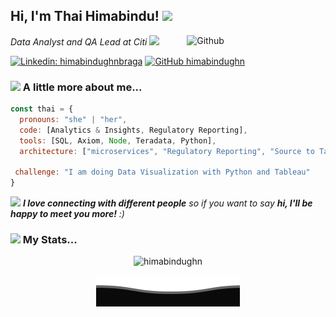 <h2> Hi, I'm Thai Himabindu! <img src="https://media.giphy.com/media/mGcNjsfWAjY5AEZNw6/giphy.gif" width="50"></h2>
<!-- <img align='right' src="https://media.giphy.com/media/ieyl9zmCjO4b4t6qoY/giphy.gif" width="230"> -->
<img width="44%" align="right" alt="Github" src="https://media.giphy.com/media/jIgXf4hgbHCeKiXpvt/giphy.gif" />
<p><em>Data Analyst and QA Lead at Citi <img src="https://media.giphy.com/media/fYSnHlufseco8Fh93Z/giphy.gif" width="30">
</em></p>

[![Linkedin: himabindughnbraga](https://img.shields.io/badge/-himabindughnbraga-blue?style=flat-square&logo=Linkedin&logoColor=white&link=https://www.linkedin.com/in/himabindughnbraga/)](https://www.linkedin.com/in/himabindu-gurajada-95937636/?utm_source=share&utm_campaign=share_via&utm_content=profile&utm_medium=ios_app)
[![GitHub himabindughn](https://img.shields.io/github/followers/himabindughn?label=follow&style=social)](https://github.com/himabindughn)


### <img src="https://media.giphy.com/media/VgCDAzcKvsR6OM0uWg/giphy.gif" width="50"> A little more about me...  

```javascript
const thai = {
  pronouns: "she" | "her",
  code: [Analytics & Insights, Regulatory Reporting],
  tools: [SQL, Axiom, Node, Teradata, Python],
  architecture: ["microservices", "Regulatory Reporting", "Source to Target Mappings"],
 
 challenge: "I am doing Data Visualization with Python and Tableau"
}
```

<img src="https://media.giphy.com/media/LnQjpWaON8nhr21vNW/giphy.gif" width="60"> <em><b>I love connecting with different people</b> so if you want to say <b>hi, I'll be happy to meet you more!</b> :)</em>

### <img src="https://user-images.githubusercontent.com/74038190/235223604-c9f38e6d-e9df-4608-abeb-ae7fbdf46bfd.gif" width="50"> My Stats...  
<div align="center"> 
<img  height="180em" src="https://github-readme-streak-stats.herokuapp.com/?user=ramadugu&theme=dark&hide_border=false" alt="himabindughn" />

</div>
<p align="center">
        <img src="https://github.com/arpit-garg-01/arpit-garg-01/blob/master/Bottom.svg" alt="Github Stats" />
</p>